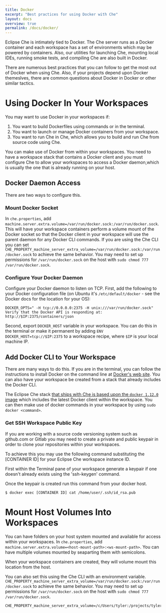 ```yaml
---
title: Docker
excerpt: "Best practices for using Docker with Che"
layout: docs
overview: true
permalink: /docs/docker/
---
```

Eclipse Che is intimately tied to Docker. The Che server runs as a Docker container and each workspace has a set of environments which may be powered by containers.  Also, our utilities for launching Che, mounting local IDEs, running smoke tests, and compiling Che are also built in Docker.

There are numerous best practices that you can follow to get the most out of Docker when using Che. Also, if your projects depend upon Docker themeslves, there are common questions about Docker in Docker or other similar tactics.
# Using Docker In Your Workspaces  
You may want to use Docker in your workspaces if:
1. You want to build Dockerfiles using commands or in the terminal.
2. You want to launch or manage Docker containers from your workspace.
3. You want to run Che in Che, which allows you to build and run Che from source code using Che.

You can make use of Docker from within your workspaces. You need to have a workspace stack that contains a Docker client and you must configure Che to allow your workspaces to access a Docker daemon,which is usually the one that is already running on your host.

## Docker Daemon Access
There are two ways to configure this.

### Mount Docker Socket
In `che.properties`, add `machine.server.extra.volume=/var/run/docker.sock:/var/run/docker.sock`. This will have your workspace containers perform a volume mount of the Docker socket so that the Docker client in your workspace will use the parent daemon for any Docker CLI commands. If you are using the Che CLI you can set `CHE_PROPERTY_machine_server_extra_volume=/var/run/docker.sock:/var/run/docker.sock` to achieve the same behavior.  You may need to set up permissions for `/var/run/docker.sock` on the host with `sudo chmod 777 /var/run/docker.sock`.

### Configure Your Docker Daemon
Configure your Docker daemon to listen on TCP.  First, add the following to your Docker configuration file (on Ubuntu it's `/etc/default/docker` - see the Docker docs for the location for your OS):
```
DOCKER_OPTS=" -H tcp://0.0.0.0:2375 -H unix:///var/run/docker.sock"
Verify that the Docker API is responding at: http://$IP:2375/containers/json
```
Second, export `DOCKER_HOST` variable in your workspace. You can do this in the terminal or make it permanent by adding `ENV DOCKER_HOST=tcp://$IP:2375` to a workspace recipe, where `$IP` is your local machine IP.   

## Add Docker CLI to Your Workspace
There are many ways to do this. If you are in the terminal, you can follow the instructions to install Docker on the command line at [Docker's web site](https://docs.docker.com/engine/installation/).  You can also have your workspace be created from a stack that already includes the Docker CLI.

The Eclipse Che stack [that ships with Che is based upon the `docker 1.12.0` image](https://github.com/eclipse/che-dockerfiles/blob/master/recipes/alpine_jdk8/Dockerfile#L9) which includes the latest Docker client within the workspace. You can then make use of docker commands in your workspace by using `sudo docker <command>`.

### Get SSH Workspace Public Key
If you are working with a source code versioning system such as github.com or Gitlab you may need to create a private and public keypair in order to clone your repositories within your workspaces.

To achieve this you may use the following command substituting the [CONTAINER ID] for your Eclipse Che workspace instance ID.

First within the Terminal pane of your workspace generate a keypair if one doesn't already exists using the 'ssh-keygen' command.

Once the keypair is created run this command from your docker host.

`$ docker exec [CONTAINER ID] cat /home/user/.ssh/id_rsa.pub`
# Mount Host Volumes Into Workspaces  
You can have folders on your host system mounted and available for access within your workspaces. In `che.properties`, add `machine.server.extra.volume=<host-mount-path>:<ws-mount-path>`. You can have multiple volumes mounted by seaparting them with semicolons. 

When your workspace containers are created, they will volume mount this location from the host. 

You can also set this using the Che CLI with an environment variable.
`CHE_PROPERTY_machine_server_extra_volume=/var/run/docker.sock:/var/run/docker.sock` to achieve the same behavior.  You may need to set up permissions for `/var/run/docker.sock` on the host with `sudo chmod 777 /var/run/docker.sock`.

```text  
CHE_PROPERTY_machine_server_extra_volume=/c/Users/tyler:/projects/tyler;/c/Users/allsyon:/projects/allyson\
```
